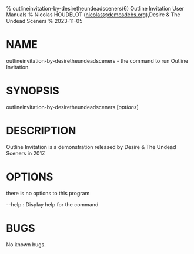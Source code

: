 % outlineinvitation-by-desiretheundeadsceners(6) Outline Invitation User Manuals
% Nicolas HOUDELOT (nicolas@demosdebs.org),Desire & The Undead Sceners
% 2023-11-05

# NAME
outlineinvitation-by-desiretheundeadsceners - the command to run Outline Invitation.

# SYNOPSIS
outlineinvitation-by-desiretheundeadsceners [*options*]

# DESCRIPTION
Outline Invitation is a demonstration released by Desire & The Undead Sceners in 2017.

# OPTIONS
there is no options to this program

\--help
:   Display help for the command

# BUGS
No known bugs.
